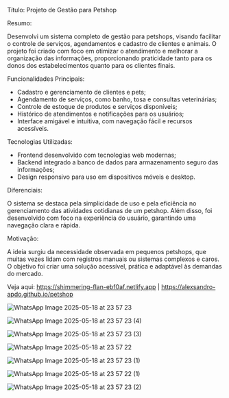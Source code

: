 Título: Projeto de Gestão para Petshop



Resumo:

Desenvolvi um sistema completo de gestão para petshops, visando facilitar o controle de serviços, agendamentos e cadastro de clientes e animais. O projeto foi criado com foco em otimizar o atendimento e melhorar a organização das informações, proporcionando praticidade tanto para os donos dos estabelecimentos quanto para os clientes finais.

Funcionalidades Principais:

- Cadastro e gerenciamento de clientes e pets;
- Agendamento de serviços, como banho, tosa e consultas veterinárias;
- Controle de estoque de produtos e serviços disponíveis;
- Histórico de atendimentos e notificações para os usuários;
- Interface amigável e intuitiva, com navegação fácil e recursos acessíveis.
  
Tecnologias Utilizadas:

- Frontend desenvolvido com tecnologias web modernas;
- Backend integrado a banco de dados para armazenamento seguro das informações;
- Design responsivo para uso em dispositivos móveis e desktop.

Diferenciais:

O sistema se destaca pela simplicidade de uso e pela eficiência no gerenciamento das atividades cotidianas de um petshop. Além disso, foi desenvolvido com foco na experiência do usuário, garantindo uma navegação clara e rápida.


Motivação:

A ideia surgiu da necessidade observada em pequenos petshops, que muitas vezes lidam com registros manuais ou sistemas complexos e caros. O objetivo foi criar uma solução acessível, prática e adaptável às demandas do mercado.


Veja aqui:
https://shimmering-flan-ebf0af.netlify.app | https://alexsandro-apdo.github.io/petshop



![WhatsApp Image 2025-05-18 at 23 57 23](https://github.com/user-attachments/assets/cfc49942-7e93-49f6-ae08-a907bae14425)

![WhatsApp Image 2025-05-18 at 23 57 23 (4)](https://github.com/user-attachments/assets/e33ca52f-fd0d-4ccd-aaa4-dd08a7d2fa19)

![WhatsApp Image 2025-05-18 at 23 57 23 (3)](https://github.com/user-attachments/assets/8670b6df-66c9-412f-955a-82c429a39e2b)

![WhatsApp Image 2025-05-18 at 23 57 22](https://github.com/user-attachments/assets/e556a204-5daa-4f9a-9e31-ca9e8de543c0)

![WhatsApp Image 2025-05-18 at 23 57 23 (1)](https://github.com/user-attachments/assets/2e5ff16e-b557-4901-a52a-684a9554806d)

![WhatsApp Image 2025-05-18 at 23 57 22 (1)](https://github.com/user-attachments/assets/67f6d3d0-5800-4962-b315-10fc3c09a241)

![WhatsApp Image 2025-05-18 at 23 57 23 (2)](https://github.com/user-attachments/assets/51771a9d-d4be-4ce4-ae68-85bde82bbe9d)


















